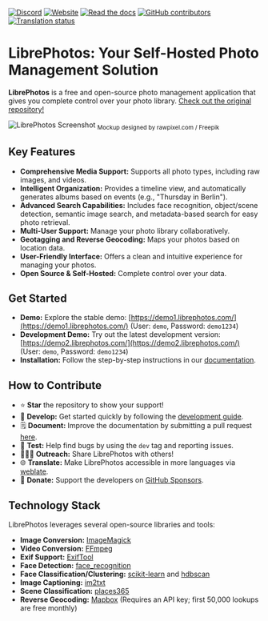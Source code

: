 [![Discord](https://img.shields.io/discord/784619049208250388?style=plastic)][discord] [![Website](https://img.shields.io/website?down_color=lightgrey&down_message=offline&style=plastic&up_color=blue&up_message=online&url=https%3A%2F%2Flibrephotos.com)](https://librephotos.com/)
[![Read the docs](https://img.shields.io/static/v1?label=Read&message=the%20docs&color=blue&style=plastic)](https://docs.librephotos.com/) [![GitHub contributors](https://img.shields.io/github/contributors/librephotos/librephotos?style=plastic)](https://github.com/LibrePhotos/librephotos/graphs/contributors)
<a href="https://hosted.weblate.org/engage/librephotos/">
<img src="https://hosted.weblate.org/widgets/librephotos/-/librephotos-frontend/svg-badge.svg" alt="Translation status" />
</a>

# LibrePhotos: Your Self-Hosted Photo Management Solution

**LibrePhotos** is a free and open-source photo management application that gives you complete control over your photo library. [Check out the original repository!](https://github.com/LibrePhotos/librephotos)

![LibrePhotos Screenshot](https://github.com/LibrePhotos/librephotos/blob/dev/screenshots/mockups_main_fhd.png?raw=true)
<sub>Mockup designed by rawpixel.com / Freepik</sub>

## Key Features

*   **Comprehensive Media Support:** Supports all photo types, including raw images, and videos.
*   **Intelligent Organization:**  Provides a timeline view, and automatically generates albums based on events (e.g., "Thursday in Berlin").
*   **Advanced Search Capabilities:**  Includes face recognition, object/scene detection, semantic image search, and metadata-based search for easy photo retrieval.
*   **Multi-User Support:** Manage your photo library collaboratively.
*   **Geotagging and Reverse Geocoding:** Maps your photos based on location data.
*   **User-Friendly Interface:** Offers a clean and intuitive experience for managing your photos.
*   **Open Source & Self-Hosted:** Complete control over your data.

## Get Started

*   **Demo:** Explore the stable demo: [https://demo1.librephotos.com/](https://demo1.librephotos.com/) (User: `demo`, Password: `demo1234`)
*   **Development Demo:** Try out the latest development version: [https://demo2.librephotos.com/](https://demo2.librephotos.com/) (User: `demo`, Password: `demo1234`)
*   **Installation:** Follow the step-by-step instructions in our [documentation](https://docs.librephotos.com/docs/installation/standard-install).

## How to Contribute

*   ⭐ **Star** the repository to show your support!
*   🚀 **Develop:** Get started quickly by following the [development guide](https://docs.librephotos.com/docs/development/dev-install).
*   🗒️ **Document:** Improve the documentation by submitting a pull request [here](https://github.com/LibrePhotos/librephotos.docs).
*   🧪 **Test:** Help find bugs by using the `dev` tag and reporting issues.
*   🧑‍🤝‍🧑 **Outreach:** Share LibrePhotos with others!
*   🌐 **Translate:** Make LibrePhotos accessible in more languages via [weblate](https://hosted.weblate.org/engage/librephotos/).
*   💸 **Donate:** Support the developers on [GitHub Sponsors](https://github.com/sponsors/derneuere).

## Technology Stack

LibrePhotos leverages several open-source libraries and tools:

*   **Image Conversion:** [ImageMagick](https://github.com/ImageMagick/ImageMagick)
*   **Video Conversion:** [FFmpeg](https://github.com/FFmpeg/FFmpeg)
*   **Exif Support:** [ExifTool](https://github.com/exiftool/exiftool)
*   **Face Detection:** [face\_recognition](https://github.com/ageitgey/face_recognition)
*   **Face Classification/Clustering:** [scikit-learn](https://scikit-learn.org/) and [hdbscan](https://github.com/scikit-learn-contrib/hdbscan)
*   **Image Captioning:** [im2txt](https://github.com/HughKu/Im2txt)
*   **Scene Classification:** [places365](http://places.csail.mit.edu/)
*   **Reverse Geocoding:** [Mapbox](https://www.mapbox.com/) (Requires an API key; first 50,000 lookups are free monthly)

[discord]: https://discord.gg/xwRvtSDGWb